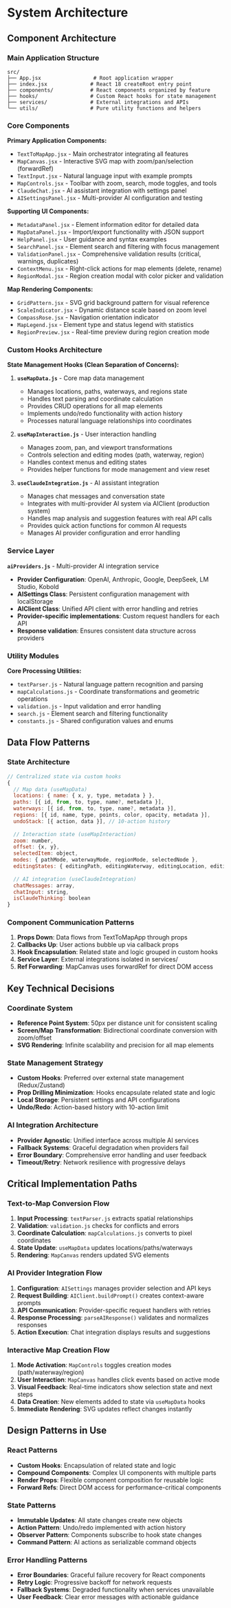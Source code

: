 # System Architecture

## Component Architecture

### Main Application Structure
```
src/
├── App.jsx                 # Root application wrapper
├── index.jsx              # React 18 createRoot entry point
├── components/            # React components organized by feature
├── hooks/                 # Custom React hooks for state management
├── services/              # External integrations and APIs
└── utils/                 # Pure utility functions and helpers
```

### Core Components

**Primary Application Components:**
- `TextToMapApp.jsx` - Main orchestrator integrating all features
- `MapCanvas.jsx` - Interactive SVG map with zoom/pan/selection (forwardRef)
- `TextInput.jsx` - Natural language input with example prompts
- `MapControls.jsx` - Toolbar with zoom, search, mode toggles, and tools
- `ClaudeChat.jsx` - AI assistant integration with settings panel
- `AISettingsPanel.jsx` - Multi-provider AI configuration and testing

**Supporting UI Components:**
- `MetadataPanel.jsx` - Element information editor for detailed data
- `MapDataPanel.jsx` - Import/export functionality with JSON support
- `HelpPanel.jsx` - User guidance and syntax examples
- `SearchPanel.jsx` - Element search and filtering with focus management
- `ValidationPanel.jsx` - Comprehensive validation results (critical, warnings, duplicates)
- `ContextMenu.jsx` - Right-click actions for map elements (delete, rename)
- `RegionModal.jsx` - Region creation modal with color picker and validation

**Map Rendering Components:**
- `GridPattern.jsx` - SVG grid background pattern for visual reference
- `ScaleIndicator.jsx` - Dynamic distance scale based on zoom level
- `CompassRose.jsx` - Navigation orientation indicator
- `MapLegend.jsx` - Element type and status legend with statistics
- `RegionPreview.jsx` - Real-time preview during region creation mode

### Custom Hooks Architecture

**State Management Hooks (Clean Separation of Concerns):**

1. **`useMapData.js`** - Core map data management
   - Manages locations, paths, waterways, and regions state
   - Handles text parsing and coordinate calculation
   - Provides CRUD operations for all map elements
   - Implements undo/redo functionality with action history
   - Processes natural language relationships into coordinates

2. **`useMapInteraction.js`** - User interaction handling
   - Manages zoom, pan, and viewport transformations
   - Controls selection and editing modes (path, waterway, region)
   - Handles context menus and editing states
   - Provides helper functions for mode management and view reset

3. **`useClaudeIntegration.js`** - AI assistant integration
   - Manages chat messages and conversation state
   - Integrates with multi-provider AI system via AIClient (production system)
   - Handles map analysis and suggestion features with real API calls
   - Provides quick action functions for common AI requests
   - Manages AI provider configuration and error handling

### Service Layer

**`aiProviders.js`** - Multi-provider AI integration service
- **Provider Configuration**: OpenAI, Anthropic, Google, DeepSeek, LM Studio, Kobold
- **AISettings Class**: Persistent configuration management with localStorage
- **AIClient Class**: Unified API client with error handling and retries
- **Provider-specific implementations**: Custom request handlers for each API
- **Response validation**: Ensures consistent data structure across providers

### Utility Modules

**Core Processing Utilities:**
- `textParser.js` - Natural language pattern recognition and parsing
- `mapCalculations.js` - Coordinate transformations and geometric operations
- `validation.js` - Input validation and error handling
- `search.js` - Element search and filtering functionality
- `constants.js` - Shared configuration values and enums

## Data Flow Patterns

### State Architecture
```javascript
// Centralized state via custom hooks
{
  // Map data (useMapData)
  locations: { name: { x, y, type, metadata } },
  paths: [{ id, from, to, type, name?, metadata }],
  waterways: [{ id, from, to, type, name?, metadata }],
  regions: [{ id, name, type, points, color, opacity, metadata }],
  undoStack: [{ action, data }], // 10-action history
  
  // Interaction state (useMapInteraction)
  zoom: number, 
  offset: {x, y}, 
  selectedItem: object,
  modes: { pathMode, waterwayMode, regionMode, selectedNode },
  editingStates: { editingPath, editingWaterway, editingLocation, editingRegion },
  
  // AI integration (useClaudeIntegration)
  chatMessages: array, 
  chatInput: string, 
  isClaudeThinking: boolean
}
```

### Component Communication Patterns
1. **Props Down**: Data flows from TextToMapApp through props
2. **Callbacks Up**: User actions bubble up via callback props
3. **Hook Encapsulation**: Related state and logic grouped in custom hooks
4. **Service Layer**: External integrations isolated in services/
5. **Ref Forwarding**: MapCanvas uses forwardRef for direct DOM access

## Key Technical Decisions

### Coordinate System
- **Reference Point System**: 50px per distance unit for consistent scaling
- **Screen/Map Transformation**: Bidirectional coordinate conversion with zoom/offset
- **SVG Rendering**: Infinite scalability and precision for all map elements

### State Management Strategy
- **Custom Hooks**: Preferred over external state management (Redux/Zustand)
- **Prop Drilling Minimization**: Hooks encapsulate related state and logic
- **Local Storage**: Persistent settings and API configurations
- **Undo/Redo**: Action-based history with 10-action limit

### AI Integration Architecture
- **Provider Agnostic**: Unified interface across multiple AI services
- **Fallback Systems**: Graceful degradation when providers fail
- **Error Boundary**: Comprehensive error handling and user feedback
- **Timeout/Retry**: Network resilience with progressive delays

## Critical Implementation Paths

### Text-to-Map Conversion Flow
1. **Input Processing**: `textParser.js` extracts spatial relationships
2. **Validation**: `validation.js` checks for conflicts and errors
3. **Coordinate Calculation**: `mapCalculations.js` converts to pixel coordinates
4. **State Update**: `useMapData` updates locations/paths/waterways
5. **Rendering**: `MapCanvas` renders updated SVG elements

### AI Provider Integration Flow
1. **Configuration**: `AISettings` manages provider selection and API keys
2. **Request Building**: `AIClient.buildPrompt()` creates context-aware prompts
3. **API Communication**: Provider-specific request handlers with retries
4. **Response Processing**: `parseAIResponse()` validates and normalizes responses
5. **Action Execution**: Chat integration displays results and suggestions

### Interactive Map Creation Flow
1. **Mode Activation**: `MapControls` toggles creation modes (path/waterway/region)
2. **User Interaction**: `MapCanvas` handles click events based on active mode
3. **Visual Feedback**: Real-time indicators show selection state and next steps
4. **Data Creation**: New elements added to state via `useMapData` hooks
5. **Immediate Rendering**: SVG updates reflect changes instantly

## Design Patterns in Use

### React Patterns
- **Custom Hooks**: Encapsulation of related state and logic
- **Compound Components**: Complex UI components with multiple parts
- **Render Props**: Flexible component composition for reusable logic
- **Forward Refs**: Direct DOM access for performance-critical components

### State Patterns
- **Immutable Updates**: All state changes create new objects
- **Action Pattern**: Undo/redo implemented with action history
- **Observer Pattern**: Components subscribe to hook state changes
- **Command Pattern**: AI actions as serializable command objects

### Error Handling Patterns
- **Error Boundaries**: Graceful failure recovery for React components
- **Retry Logic**: Progressive backoff for network requests
- **Fallback Systems**: Degraded functionality when services unavailable
- **User Feedback**: Clear error messages with actionable guidance